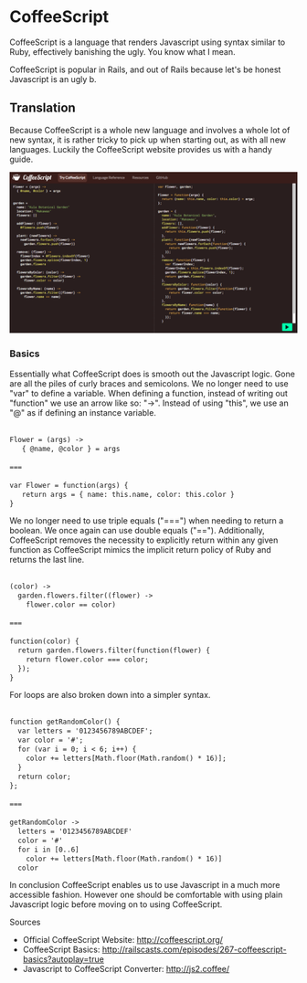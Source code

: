 # CoffeeScript

CoffeeScript is a language that renders Javascript using syntax similar to Ruby, effectively banishing the ugly. You know what I mean.

CoffeeScript is popular in Rails, and out of Rails because let's be honest Javascript is an ugly b.

## Translation

Because CoffeeScript is a whole new language and involves a whole lot of new syntax, it is rather tricky to pick up when starting out, as with all new languages. Luckily the CoffeeScript website provides us with a handy guide.

![CoffeScript.org](coffee-script-site.png)

### Basics

Essentially what CoffeeScript does is smooth out the Javascript logic. Gone are all the piles of curly braces and semicolons. We no longer need to use "var" to define a variable. When defining a function, instead of writing out "function" we use an arrow like so: "->". Instead of using "this", we use an "@" as if defining an instance variable.

```

Flower = (args) ->
   { @name, @color } = args

===

var Flower = function(args) {
   return args = { name: this.name, color: this.color }
}

```

We no longer need to use triple equals ("===") when needing to return a boolean. We once again can use double equals ("=="). Additionally, CoffeeScript removes the necessity to explicitly return within any given function as CoffeeScript mimics the implicit return policy of Ruby and returns the last line.

```

(color) ->
  garden.flowers.filter((flower) ->
    flower.color == color)

===

function(color) {
  return garden.flowers.filter(function(flower) {
    return flower.color === color;
  });
}

```

For loops are also broken down into a simpler syntax. 

```

function getRandomColor() {
  var letters = '0123456789ABCDEF';
  var color = '#';
  for (var i = 0; i < 6; i++) {
    color += letters[Math.floor(Math.random() * 16)];
  }
  return color;
};

===

getRandomColor ->
  letters = '0123456789ABCDEF'
  color = '#'
  for i in [0..6]
    color += letters[Math.floor(Math.random() * 16)]
  color

```

In conclusion CoffeeScript enables us to use Javascript in a much more accessible fashion. However one should be comfortable with using plain Javascript logic before moving on to using CoffeeScript.

Sources

- Official CoffeeScript Website: http://coffeescript.org/
- CoffeeScript Basics: http://railscasts.com/episodes/267-coffeescript-basics?autoplay=true
- Javascript to CoffeeScript Converter: http://js2.coffee/
